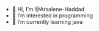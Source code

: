 - 👋 Hi, I’m @Arsalene-Haddad
- 👀 I’m interested in programming
- 🌱 I’m currently learning java

<!---
Arsalene-Haddad/Arsalene-Haddad is a ✨ special ✨ repository because its `README.md` (this file) appears on your GitHub profile.
You can click the Preview link to take a look at your changes.
--->






